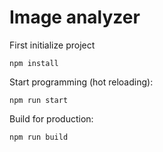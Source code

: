 # Image analyzer

First initialize project
```console
npm install
```

Start programming (hot reloading):
```console
npm run start
```

Build for production:
```console
npm run build
```
